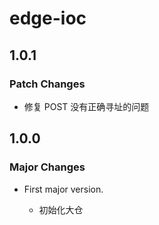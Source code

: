 # edge-ioc

## 1.0.1

### Patch Changes

- 修复 POST 没有正确寻址的问题

## 1.0.0

### Major Changes

- First major version.

  - 初始化大仓
